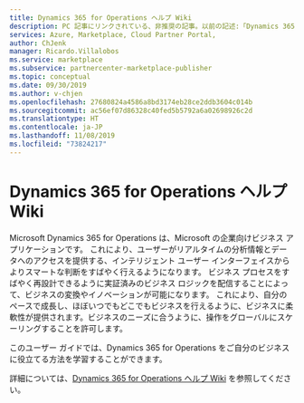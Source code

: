 ```yaml
---
title: Dynamics 365 for Operations ヘルプ Wiki
description: PC 記事にリンクされている、非推奨の記事。以前の記述:「Dynamics 365 for Operations ヘルプ Wiki の情報ページ」
services: Azure, Marketplace, Cloud Partner Portal,
author: ChJenk
manager: Ricardo.Villalobos
ms.service: marketplace
ms.subservice: partnercenter-marketplace-publisher
ms.topic: conceptual
ms.date: 09/30/2019
ms.author: v-chjen
ms.openlocfilehash: 27680824a4586a8bd3174eb28ce2ddb3604c014b
ms.sourcegitcommit: ac56ef07d86328c40fed5b5792a6a02698926c2d
ms.translationtype: HT
ms.contentlocale: ja-JP
ms.lasthandoff: 11/08/2019
ms.locfileid: "73824217"
---
```

# <a name="dynamics-365-for-operations-help-wiki"></a>Dynamics 365 for Operations ヘルプ Wiki

Microsoft Dynamics 365 for Operations は、Microsoft の企業向けビジネス アプリケーションです。 これにより、ユーザーがリアルタイムの分析情報とデータへのアクセスを提供する、インテリジェント ユーザー インターフェイスからよりスマートな判断をすばやく行えるようになります。 ビジネス プロセスをすばやく再設計できるように実証済みのビジネス ロジックを配信することによって、ビジネスの変換やイノベーションが可能になります。 これにより、自分のペースで成長し、ほぼいつでもどこでもビジネスを行えるように、ビジネスに柔軟性が提供されます。ビジネスのニーズに合うように、操作をグローバルにスケーリングすることを許可します。

このユーザー ガイドでは、Dynamics 365 for Operations をご自分のビジネスに役立てる方法を学習することができます。

詳細については、[Dynamics 365 for Operations ヘルプ Wiki](https://docs.microsoft.com/dynamics365/operations/) を参照してください。
